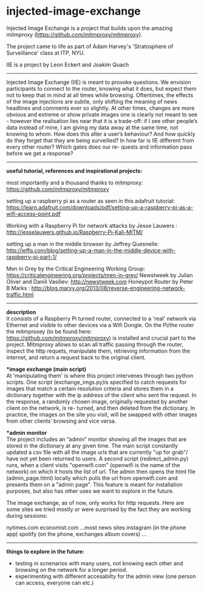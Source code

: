 # injected-image-exchange

Injected Image Exchange is a project that builds upon the amazing mitmproxy (https://github.com/mitmproxy/mitmproxy).

The project came to life as part of Adam Harvey's 'Stratosphere of Surveillance' class at ITP, NYU. 

IIE is a project by Leon Eckert and Joakim Quach

---

Injected Image Exchange (IIE) is meant to provoke questions. We envision participants to connect to the router, knowing what it does, but expect them not to keep that in mind at all times while browsing.
Oftentimes, the effects of the image injections are subtle, only shifting the meaning of news headlines and comments ever so slightly. At other times, changes are more obvious and extreme or show private images one is clearly not meant to see - however the realisation lies near that it is a trade-off: if I see other people’s data instead of mine, I am giving my data away at the same time, not knowing to whom.
How does this alter a user’s behaviour? And how quickly do they forget that they are being surveilled? In how far is IIE different from every other router? Which gates does our re- quests and information pass before we get a response?

---
<b>useful tutorial, references and inspirational projects:</b>

most importantly and a thousand thanks to mitmproxy: https://github.com/mitmproxy/mitmproxy

setting up a raspberry pi as a router as seen in this adafruit tutorial: https://learn.adafruit.com/downloads/pdf/setting-up-a-raspberry-pi-as-a-wifi-access-point.pdf

Working with a Raspberry Pi for network attacks by Jesse Lauwers : http://jesselauwers.github.io/Raspberry-Pi-Kali-MITM/

setting up a man in the middle browser by Jeffrey Quesnelle: http://jeffq.com/blog/setting-up-a-man-in-the-middle-device-with-raspberry-pi-part-1/

Men in Grey by the Critical Engineering Working Group: https://criticalengineering.org/projects/men-in-grey/
Newstweek by Julian Oliver and Daniil Vasiliev: http://newstweek.com
Honeypot Router by Peter B Marks : http://blog.marxy.org/2013/08/reverse-engineering-network-traffic.html

---
<b>description</b><br>
It consists of a Raspberry Pi turned router, connected to a 'real' network via Ethernet and visible to other devices via a Wifi Dongle. On the Pi/the router the mitmproxey (to be found here: https://github.com/mitmproxy/mitmproxy) is installed and crucial part to the project. Mitmproxy allows to scan all traffic passing through the router, inspect the http requets, manipulate them, retrieving information from the internet, and return a request back to the original client. 

<b>*image exchange (main script)</b><br>
At 'manipulating them' is where this project intervenes through two python scripts. One script (exchange_imgs.py)is specified to catch requests for images that match a certain resolution criteria and stores them in
a dictionary together with the ip address of the client who sent the request.
In the response, a randomly chosen image, originally requested by another client on the network, is re- turned, and then deleted from the dictionary.
In practice, the images on the site you visit, will be swapped with other images from other clients’ browsing and vice versa. 

<b>*admin monitor</b><br>
The project includes an “admin” monitor showing all the images that are stored in the dictionary at any given time. The main script constantly updated a csv file with all the image urls that are currently "up for grab"/ have not yet been returned to users. A second script (redirect_admin.py) runs, when a client visits "openwifi.com" (openwifi is the name of the network) on which it hosts the list of url. The admin then opens the html file (admin_page.html) locally which pulls the url from openwifi.com and presents them on a "admin page". This feature is meant for installation purposes, but also has other uses we want to explore in the future. 

The image exchange, as of now, only works for http requests. Here are some sites we tried mostly or were surprised by the fact they are working during sessions:

nytimes.com
economist.com
...most news sites
instagram (in the phone app)
spotify (on the phone, exchanges album covers)
...


----



<b>things to explore in the future:</b>

- testing in scnenarios with many users, not knowing each other and browsing on the network for a longer period.
- experimenting with different accesabilty for the admin view (one person can access, everyone can etc.)



